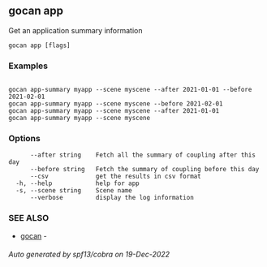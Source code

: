 ## gocan app

Get an application summary information

```
gocan app [flags]
```

### Examples

```

gocan app-summary myapp --scene myscene --after 2021-01-01 --before 2021-02-01
gocan app-summary myapp --scene myscene --before 2021-02-01
gocan app-summary myapp --scene myscene --after 2021-01-01
gocan app-summary myapp --scene myscene

```

### Options

```
      --after string    Fetch all the summary of coupling after this day
      --before string   Fetch the summary of coupling before this day
      --csv             get the results in csv format
  -h, --help            help for app
  -s, --scene string    Scene name
      --verbose         display the log information
```

### SEE ALSO

* [gocan](gocan.md)	 - 

###### Auto generated by spf13/cobra on 19-Dec-2022
